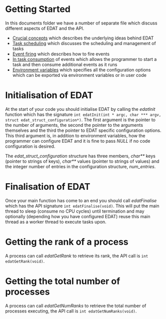 # Getting Started

In this documents folder we have a number of separate file which discuss different aspects of EDAT and the API. 

* <a href="https://github.com/EPCCed/edat/blob/master/docs/concepts.md">Crucial concepts</a> which describes the underlying ideas behind EDAT
* <a href="https://github.com/EPCCed/edat/blob/master/docs/tasks.md">Task scheduling</a> which discusses the scheduling and management of tasks
* <a href="https://github.com/EPCCed/edat/blob/master/docs/events.md">Event firing</a> which describes how to fire events
* <a href="https://github.com/EPCCed/edat/blob/master/docs/in_task_consumption.md">In task consumption</a> of events which allows the programmer to start a task and then consume additional events as it runs
* <a href="https://github.com/EPCCed/edat/blob/master/docs/environment_variables.md">Environment variables</a> which specifies all the configuration options which can be exported via environment variables or in user code

# Initialisation of EDAT
At the start of your code you should initialise EDAT by calling the _edatInit_ function which has the signature `int edatInit(int * argc, char *** argv, struct edat_struct_configuration*)`. The first argument is the pointer to the number of arguments, the second the pointer to the arguments themselves and the third the pointer to EDAT specific configuration options. This third argument is, in addition to environment variables, how the programmer can configure EDAT and it is fine to pass _NULL_ if no code configuration is desired. 

The _edat_struct_configuration_ structure has three members, _char**_ keys (pointer to strings of keys), _char**_ values (pointer to strings of values) and the integer number of entries in the configuration structure, _num_entries_.

# Finalisation of EDAT
Once your main function has come to an end you should call _edatFinalise_ which has the API signature `int edatFinalise(void)`. This will put the main thread to sleep (consume no CPU cycles) until termination and may optionally (depending how you have configured EDAT) reuse this main thread as a worker thread to execute tasks upon.

# Getting the rank of a process
A process can call _edatGetRank_ to retrieve its rank, the API call is `int edatGetRank(void)`.

# Getting the total number of processes
A process can call _edatGetNumRanks_ to retrieve the total number of processes executing, the API call is `int edatGetNumRanks(void)`.
